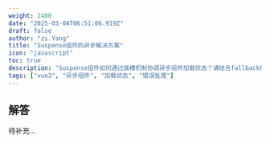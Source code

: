```yaml
---
weight: 2400
date: "2025-03-04T06:51:06.919Z"
draft: false
author: "zi.Yang"
title: "Suspense组件的异步解决方案"
icon: "javascript"
toc: true
description: "Suspense组件如何通过插槽机制协调异步组件加载状态？请结合fallback插槽和onErrorCaptured生命周期，说明错误边界处理与加载骨架屏的实现方案。"
tags: ["vue3", "异步组件", "加载状态", "错误处理"]
---
```


## 解答

待补充...

